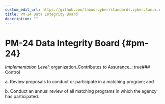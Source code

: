 ```yaml
---
custom_edit_url: https://github.com/tamus-cyber/standards.cyber.tamus.edu/tree/main/static/content/tamus.edu/TAMUS_profile.xml
title: PM-24 Data Integrity Board
description: ""
---
```


# PM-24 Data Integrity Board {#pm-24}

_Implementation Level_: organization_Contributes to Assurance_: true### Control

a. Review proposals to conduct or participate in a matching program; and

b. Conduct an annual review of all matching programs in which the agency has participated.

